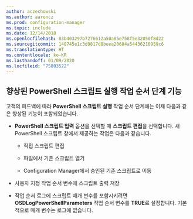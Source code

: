 ```yaml
---
author: aczechowski
ms.author: aaroncz
ms.prod: configuration-manager
ms.topic: include
ms.date: 12/14/2018
ms.openlocfilehash: 83b403297b7276612a50a85e758f5e32050f8d22
ms.sourcegitcommit: 148745e1c3d9817d8beea20684a54436210959c6
ms.translationtype: HT
ms.contentlocale: ko-KR
ms.lasthandoff: 01/09/2020
ms.locfileid: "75803522"
---
```

## <a name="bkmk_posh"></a> 향상된 PowerShell 스크립트 실행 작업 순서 단계 기능
<!--3556028 fka 1359389-->
고객의 피드백에 따라 **PowerShell 스크립트 실행** 작업 순서 단계에는 이제 다음과 같은 향상된 기능이 포함되었습니다.  

- **PowerShell 스크립트 입력** 옵션을 선택할 때 **스크립트 편집**을 선택합니다. 새 PowerShell 스크립트 창에서 제공하는 작업은 다음과 같습니다.  

    - 직접 스크립트 편집  

    - 파일에서 기존 스크립트 열기  

    - Configuration Manager에서 승인된 기존 스크립트로 이동

- 사용자 지정 작업 순서 변수에 스크립트 출력 저장  

- 작업 순서 로그에 스크립트 매개 변수를 포함시키려면 **OSDLogPowerShellParameters** 작업 순서 변수를 **TRUE**로 설정합니다. 기본적으로 매개 변수는 로그에 없습니다.  

